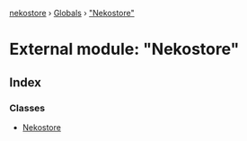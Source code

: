 [nekostore](../README.md) › [Globals](../globals.md) › ["Nekostore"](_nekostore_.md)

# External module: "Nekostore"

## Index

### Classes

* [Nekostore](../classes/_nekostore_.nekostore.md)

